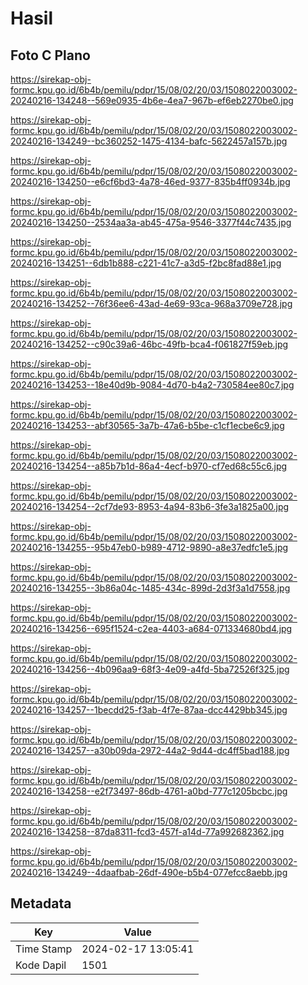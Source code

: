 # Hasil

## Foto C Plano

https://sirekap-obj-formc.kpu.go.id/6b4b/pemilu/pdpr/15/08/02/20/03/1508022003002-20240216-134248--569e0935-4b6e-4ea7-967b-ef6eb2270be0.jpg

https://sirekap-obj-formc.kpu.go.id/6b4b/pemilu/pdpr/15/08/02/20/03/1508022003002-20240216-134249--bc360252-1475-4134-bafc-5622457a157b.jpg

https://sirekap-obj-formc.kpu.go.id/6b4b/pemilu/pdpr/15/08/02/20/03/1508022003002-20240216-134250--e6cf6bd3-4a78-46ed-9377-835b4ff0934b.jpg

https://sirekap-obj-formc.kpu.go.id/6b4b/pemilu/pdpr/15/08/02/20/03/1508022003002-20240216-134250--2534aa3a-ab45-475a-9546-3377f44c7435.jpg

https://sirekap-obj-formc.kpu.go.id/6b4b/pemilu/pdpr/15/08/02/20/03/1508022003002-20240216-134251--6db1b888-c221-41c7-a3d5-f2bc8fad88e1.jpg

https://sirekap-obj-formc.kpu.go.id/6b4b/pemilu/pdpr/15/08/02/20/03/1508022003002-20240216-134252--76f36ee6-43ad-4e69-93ca-968a3709e728.jpg

https://sirekap-obj-formc.kpu.go.id/6b4b/pemilu/pdpr/15/08/02/20/03/1508022003002-20240216-134252--c90c39a6-46bc-49fb-bca4-f061827f59eb.jpg

https://sirekap-obj-formc.kpu.go.id/6b4b/pemilu/pdpr/15/08/02/20/03/1508022003002-20240216-134253--18e40d9b-9084-4d70-b4a2-730584ee80c7.jpg

https://sirekap-obj-formc.kpu.go.id/6b4b/pemilu/pdpr/15/08/02/20/03/1508022003002-20240216-134253--abf30565-3a7b-47a6-b5be-c1cf1ecbe6c9.jpg

https://sirekap-obj-formc.kpu.go.id/6b4b/pemilu/pdpr/15/08/02/20/03/1508022003002-20240216-134254--a85b7b1d-86a4-4ecf-b970-cf7ed68c55c6.jpg

https://sirekap-obj-formc.kpu.go.id/6b4b/pemilu/pdpr/15/08/02/20/03/1508022003002-20240216-134254--2cf7de93-8953-4a94-83b6-3fe3a1825a00.jpg

https://sirekap-obj-formc.kpu.go.id/6b4b/pemilu/pdpr/15/08/02/20/03/1508022003002-20240216-134255--95b47eb0-b989-4712-9890-a8e37edfc1e5.jpg

https://sirekap-obj-formc.kpu.go.id/6b4b/pemilu/pdpr/15/08/02/20/03/1508022003002-20240216-134255--3b86a04c-1485-434c-899d-2d3f3a1d7558.jpg

https://sirekap-obj-formc.kpu.go.id/6b4b/pemilu/pdpr/15/08/02/20/03/1508022003002-20240216-134256--695f1524-c2ea-4403-a684-071334680bd4.jpg

https://sirekap-obj-formc.kpu.go.id/6b4b/pemilu/pdpr/15/08/02/20/03/1508022003002-20240216-134256--4b096aa9-68f3-4e09-a4fd-5ba72526f325.jpg

https://sirekap-obj-formc.kpu.go.id/6b4b/pemilu/pdpr/15/08/02/20/03/1508022003002-20240216-134257--1becdd25-f3ab-4f7e-87aa-dcc4429bb345.jpg

https://sirekap-obj-formc.kpu.go.id/6b4b/pemilu/pdpr/15/08/02/20/03/1508022003002-20240216-134257--a30b09da-2972-44a2-9d44-dc4ff5bad188.jpg

https://sirekap-obj-formc.kpu.go.id/6b4b/pemilu/pdpr/15/08/02/20/03/1508022003002-20240216-134258--e2f73497-86db-4761-a0bd-777c1205bcbc.jpg

https://sirekap-obj-formc.kpu.go.id/6b4b/pemilu/pdpr/15/08/02/20/03/1508022003002-20240216-134258--87da8311-fcd3-457f-a14d-77a992682362.jpg

https://sirekap-obj-formc.kpu.go.id/6b4b/pemilu/pdpr/15/08/02/20/03/1508022003002-20240216-134249--4daafbab-26df-490e-b5b4-077efcc8aebb.jpg


## Metadata

| Key        | Value               |
| ---------- | ------------------- |
| Time Stamp | 2024-02-17 13:05:41 |
| Kode Dapil | 1501                |



